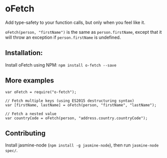 # oFetch

Add type-safety to your function calls, but only when you feel like it.

`oFetch(person, "firstName")` is the same as `person.firstName`, except that it will throw an exception if `person.firstName` is undefined.

## Installation:

Install oFetch using NPM: `npm install o-fetch --save`

## More examples

    var oFetch = require("o-fetch");

    // Fetch multiple keys (using ES2015 destructuring syntax)
    var [firstName, lastName] = oFetch(person, "firstName", "lastName");

    // Fetch a nested value
    var countryCode = oFetch(person, "address.country.countryCode"); 

## Contributing

Install jasmine-node (`npm install -g jasmine-node`), then run `jasmine-node spec/`.

